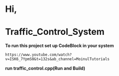 # Hi,
# Traffic_Control_System
**To run this project set up CodeBlock in your system**

```
https://www.youtube.com/watch?v=ISK6_7YpmS0&t=132s&ab_channel=MoinulTutorials
```
**run traffic_control.cpp(Run and Build)**
